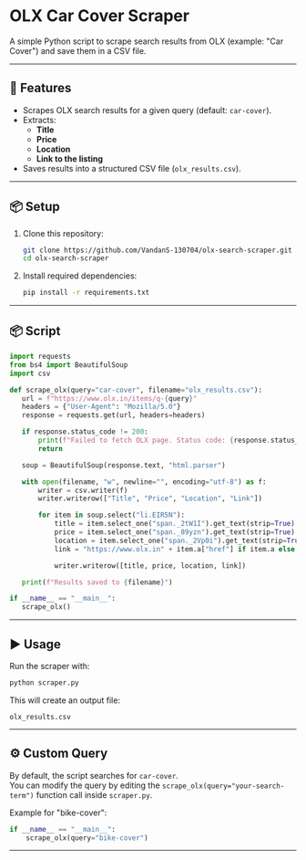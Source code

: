 # OLX Car Cover Scraper

A simple Python script to scrape search results from OLX (example: "Car Cover") and save them in a CSV file.

---

## 🚀 Features
- Scrapes OLX search results for a given query (default: `car-cover`).
- Extracts:
  - **Title**
  - **Price**
  - **Location**
  - **Link to the listing**
- Saves results into a structured CSV file (`olx_results.csv`).

---

## 📦 Setup

1. Clone this repository:
   ```bash
   git clone https://github.com/VandanS-130704/olx-search-scraper.git
   cd olx-search-scraper

   ```

2. Install required dependencies:
   ```bash
   pip install -r requirements.txt
   ```
---

## 📦 Script
 ```python
import requests
from bs4 import BeautifulSoup
import csv

def scrape_olx(query="car-cover", filename="olx_results.csv"):
    url = f"https://www.olx.in/items/q-{query}"
    headers = {"User-Agent": "Mozilla/5.0"}
    response = requests.get(url, headers=headers)

    if response.status_code != 200:
        print(f"Failed to fetch OLX page. Status code: {response.status_code}")
        return

    soup = BeautifulSoup(response.text, "html.parser")

    with open(filename, "w", newline="", encoding="utf-8") as f:
        writer = csv.writer(f)
        writer.writerow(["Title", "Price", "Location", "Link"])

        for item in soup.select("li.EIR5N"):
            title = item.select_one("span._2tW1I").get_text(strip=True) if item.select_one("span._2tW1I") else "N/A"
            price = item.select_one("span._89yzn").get_text(strip=True) if item.select_one("span._89yzn") else "N/A"
            location = item.select_one("span._2Vp0i").get_text(strip=True) if item.select_one("span._2Vp0i") else "N/A"
            link = "https://www.olx.in" + item.a["href"] if item.a else "N/A"

            writer.writerow([title, price, location, link])

    print(f"Results saved to {filename}")

if __name__ == "__main__":
    scrape_olx()

   ```

---

## ▶️ Usage

Run the scraper with:
```bash
python scraper.py
```

This will create an output file:
```
olx_results.csv
```

---

## ⚙️ Custom Query

By default, the script searches for `car-cover`.  
You can modify the query by editing the `scrape_olx(query="your-search-term")` function call inside `scraper.py`.

Example for "bike-cover":
```python
if __name__ == "__main__":
    scrape_olx(query="bike-cover")
```

---
